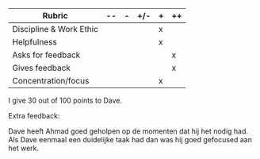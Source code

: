 | Rubric                  | -- | - | +/- | + | ++ |
|-------------------------|----|---|-----|---|----|
| Discipline & Work Ethic |    |   |     | x |    |
| Helpfulness             |    |   |     | x |    |
| Asks for feedback       |    |   |     |   |  x |
| Gives feedback          |    |   |     |   |  x |
| Concentration/focus     |    |   |     | x |    |

I give 30 out of 100 points to Dave.


Extra feedback:

Dave heeft Ahmad goed geholpen op de momenten dat hij het nodig had. Als Dave eenmaal een duidelijke taak had dan was hij goed gefocused aan het werk.
